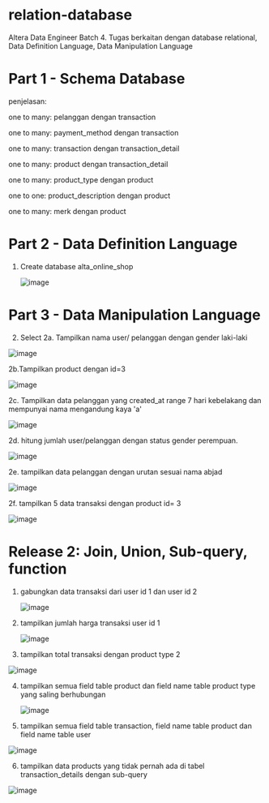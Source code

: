 # relation-database
Altera Data Engineer Batch 4. Tugas berkaitan dengan database relational, Data Definition Language, Data Manipulation Language

# Part 1 - Schema Database

penjelasan:

one to many: pelanggan dengan transaction

one to many: payment_method dengan transaction

one to many: transaction dengan transaction_detail

one to many: product dengan transaction_detail

one to many: product_type dengan product

one to one: product_description dengan product

one to many: merk dengan product

# Part 2 - Data Definition Language
1. Create database alta_online_shop

   ![image](https://github.com/farhanriyandi/relation-database/assets/67671418/fc0e153b-d193-47f7-a5fe-4cce064a966d)
 
# Part 3 - Data Manipulation Language

2. Select
2a. Tampilkan nama user/ pelanggan dengan gender laki-laki

![image](https://github.com/farhanriyandi/relation-database/assets/67671418/c368ccdb-09af-435f-a66b-f8c4c16f7bfc)

2b.Tampilkan product dengan id=3

![image](https://github.com/farhanriyandi/relation-database/assets/67671418/1b160816-fdf2-40ce-afa1-e6f140b9fb35)

2c. Tampilkan data pelanggan yang created_at range 7 hari kebelakang dan mempunyai nama mengandung kaya 'a'

![image](https://github.com/farhanriyandi/relation-database/assets/67671418/b30b2ec0-a0e6-443e-8cd1-1373650c9a2e)

2d. hitung jumlah user/pelanggan dengan status gender perempuan.

![image](https://github.com/farhanriyandi/relation-database/assets/67671418/d95d6fb3-1a56-4b2b-b8d7-57a34cd7dcb7)

2e. tampilkan data pelanggan dengan urutan sesuai nama abjad

![image](https://github.com/farhanriyandi/relation-database/assets/67671418/3010022f-d1ae-4eaa-8eb8-eca312e45937)

2f. tampilkan 5 data transaksi dengan product id= 3 

![image](https://github.com/farhanriyandi/relation-database/assets/67671418/06407c10-1251-4b8e-8a91-b7b3fee70984)


# Release 2: Join, Union, Sub-query, function
1. gabungkan data transaksi dari user id 1 dan user id 2

   ![image](https://github.com/farhanriyandi/relation-database/assets/67671418/55f8489b-2817-4511-a248-a12f64a346f6)

2. tampilkan jumlah harga transaksi user id 1

   ![image](https://github.com/farhanriyandi/relation-database/assets/67671418/a3980ad8-79f6-47db-a157-d266f4553847)

3. tampilkan total transaksi dengan product type 2
   
![image](https://github.com/farhanriyandi/relation-database/assets/67671418/77b9e5ee-381d-4fd6-9ea0-b25b4f22b296)

   
4. tampilkan semua field table product dan field name table product type yang saling berhubungan

   ![image](https://github.com/farhanriyandi/relation-database/assets/67671418/8e3aad0f-755e-498c-9bab-52c582cc21c3)
   
5.    tampilkan semua field table transaction, field name table product dan field name table user

![image](https://github.com/farhanriyandi/relation-database/assets/67671418/dfa236f9-8927-46e5-b1d5-fa92835294df)

6. tampilkan data products yang tidak pernah ada di tabel transaction_details dengan sub-query

![image](https://github.com/farhanriyandi/relation-database/assets/67671418/3771de2c-6593-4124-8697-db1ee6b41df5)
  










